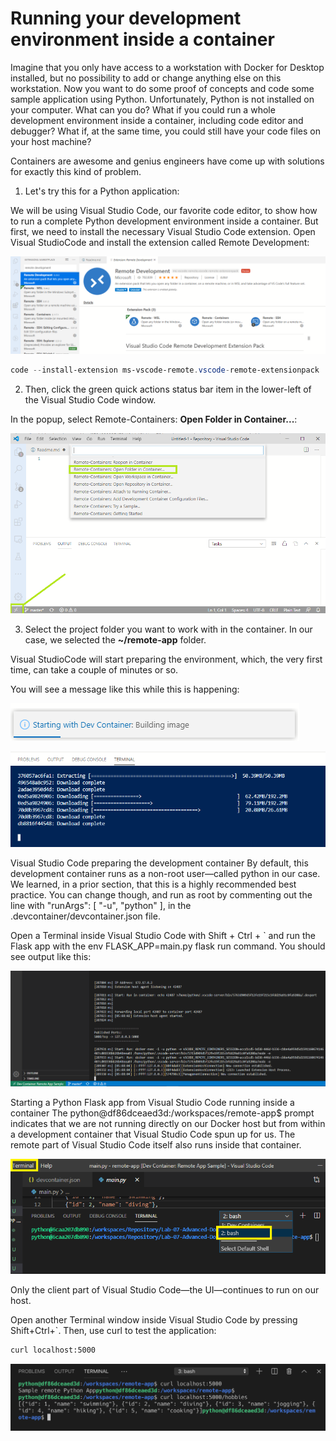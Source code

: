 # Running your development environment inside a container
Imagine that you only have access to a workstation with Docker for Desktop installed, but no possibility to add or change anything else on this workstation. Now you want to do some proof of concepts and code some sample application using Python. Unfortunately, Python is not installed on your computer. What can you do? What if you could run a whole development environment inside a container, including code editor and debugger? What if, at the same time, you could still have your code files on your host machine?

Containers are awesome and genius engineers have come up with solutions for exactly this kind of problem.

1. Let's try this for a Python application:

We will be using Visual Studio Code, our favorite code editor, to show how to run a complete Python development environment inside a container. But first, we need to install the necessary Visual Studio Code extension. Open Visual StudioCode and install the extension called Remote Development:

![RM](./img/l7-rd_01.png)

```powershell
code --install-extension ms-vscode-remote.vscode-remote-extensionpack
```
2. Then, click the green quick actions status bar item in the lower-left of the Visual Studio Code window. 

In the popup, select Remote-Containers: **Open Folder in Container...**: 

![RM](./img/l7-rd_02.png)

3. Select the project folder you want to work with in the container. In our case, we selected the **~/remote-app** folder. 

Visual StudioCode will start preparing the environment, which, the very first time, can take a couple of minutes or so. 

You will see a message like this while this is happening:

![RM](./img/l7-rd_03.png)

![RM](./img/l7-rd_04.png)

Visual Studio Code preparing the development container
By default, this development container runs as a non-root user—called python in our case. We learned, in a prior section, that this is a highly recommended best practice. You can change though, and run as root by commenting out the line with "runArgs": [ "-u", "python" ], in the .devcontainer/devcontainer.json file.

Open a Terminal inside Visual Studio Code with Shift + Ctrl + ` and run the Flask app with the env FLASK_APP=main.py flask run command. You should see output like this:

![RM](./img/l7-rd_05.png)

Starting a Python Flask app from Visual Studio Code running inside a container 
The python@df86dceaed3d:/workspaces/remote-app$ prompt indicates that we are not running directly on our Docker host but from within a development container that Visual Studio Code spun up for us. The remote part of Visual Studio Code itself also runs inside that container.

![RM](./img/l7-rd_06.png)

 Only the client part of Visual Studio Code—the UI—continues to run on our host.

Open another Terminal window inside Visual Studio Code by pressing Shift+Ctrl+`. Then, use curl to test the application:


```bash
curl localhost:5000
```

![RM](./img/l7-rd_07.png)